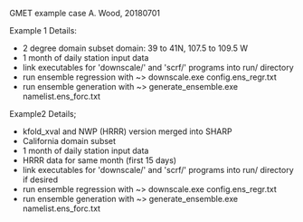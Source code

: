 GMET example case
A. Wood, 20180701

Example 1 Details:
  - 2 degree domain subset domain:  39 to 41N, 107.5 to 109.5 W
  - 1 month of daily station input data
  - link executables for 'downscale/' and 'scrf/' programs into run/ directory
  - run ensemble regression with
    ~> downscale.exe config.ens_regr.txt
  - run ensemble generation with
    ~> generate_ensemble.exe namelist.ens_forc.txt

Example2 Details;
  - kfold_xval and NWP (HRRR) version merged into SHARP
  - California domain subset
  - 1 month of daily station input data
  - HRRR data for same month (first 15 days)
  - link executables for 'downscale/' and 'scrf/' programs into run/ directory if desired
  - run ensemble regression with
    ~> downscale.exe config.ens_regr.txt
  - run ensemble generation with
    ~> generate_ensemble.exe namelist.ens_forc.txt

